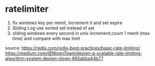 # ratelimiter

1. fix windows
key per menit, increment it and set expire
2. Sliding Log
use sorted set instead of set
3. sliding windows
every second in unix increment,count 1 menit (max time) and compare with max limit


source:
https://redis.com/redis-best-practices/basic-rate-limiting/
https://medium.com/@NlognTeam/design-a-scalable-rate-limiting-algorithm-system-design-nlogn-895abba44b77
